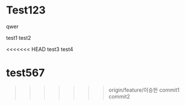 # Test123

qwer

test1
test2

<<<<<<< HEAD
test3
test4

test567
=======
>>>>>>> origin/feature/이승헌
commit1
commit2
